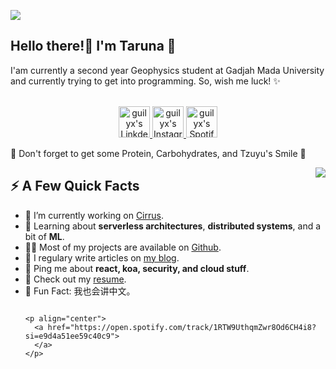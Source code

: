 ![](https://visitor-badge.glitch.me/badge?page_id=tarunawh.tarunawh)
<h2>Hello there!👋 I'm Taruna 🍉 </a></h2>
<p> I'am currently a second year Geophysics student at Gadjah Mada University and currently trying to get into programming. So, wish me luck! ✨
  
<p align="center">
<br/>
</a>
<a href="https://www.linkedin.com/in/taruna-wicaksono-harsetya-78b48123b/">
  <img alt="guilyx's LinkdeIN" width="50px" src="https://user-images.githubusercontent.com/43545812/144035037-0f415fc7-9f96-4517-a370-ccc6e78a714b.png" />
</a>
<a href="https://www.instagram.com/taruna.wh/">
  <img alt="guilyx's Instagram" width="50px" src="https://user-images.githubusercontent.com/43545812/144035088-0dfb165f-8fe0-4d13-896c-876c29d2b128.png" />
</a>
<a href="https://open.spotify.com/user/31h5cptc4yhrbbxhbqtcini3qpjy?si=c8366ad7079a4e0c">
  <img alt="guilyx's Spotify" width="50px" src="https://user-images.githubusercontent.com/43545812/144035120-1ad5169b-91c7-4078-bef9-6a82c733f373.png" />
</a>
<br>

<p>🍌 Don't forget to get some Protein, Carbohydrates, and Tzuyu's Smile 🍌</p>
<img align="right" src="https://thumbs.gfycat.com/LeadingDeliciousDrake-mobile.mp4" />
<h2>⚡️ A Few Quick Facts</h2>
<ul>
<li>🔭 I’m currently working on <a href="https://github.com/Spiderpig86/Cirrus">Cirrus</a>.</li>
<li>🧐 Learning about <strong>serverless architectures</strong>, <strong>distributed systems</strong>, and a bit of <strong>ML</strong>.</li>
<li>👨‍💻 Most of my projects are available on <a href="https://github.com/Spiderpig86">Github</a>.</li>
<li>📝 I regulary write articles on <a href="https://blog.stanleylim.me">my blog</a>.</li>
<li>💬 Ping me about <strong>react, koa, security, and cloud stuff</strong>.</li>
<li>📙 Check out my <a href="https://www.stanleylim.me/resume/resume.pdf">resume</a>.</li>
<li>🎉 Fun Fact: 我也会讲中文。</li>

```

<p align="center">
  <a href="https://open.spotify.com/track/1RTW9UthqmZwr8Od6CH4i8?si=e9d4a51ee59c40c9">
  </a>
</p>

 
